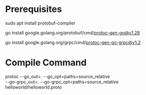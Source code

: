 # Prerequisites
sudo apt install protobuf-compiler

go install google.golang.org/protobuf/cmd/protoc-gen-go@v1.28

go install google.golang.org/grpc/cmd/protoc-gen-go-grpc@v1.2

# Compile Command
protoc --go_out=. --go_opt=paths=source_relative \
--go-grpc_out=. --go-grpc_opt=paths=source_relative \
helloworld/helloworld.proto
